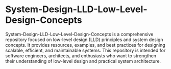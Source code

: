 # System-Design-LLD-Low-Level-Design-Concepts
System-Design-LLD-Low-Level-Design-Concepts is a comprehensive repository focused on low-level design (LLD) principles and system design concepts. It provides resources, examples, and best practices for designing scalable, efficient, and maintainable systems. This repository is intended for software engineers, architects, and enthusiasts who want to strengthen their understanding of low-level design and practical system architecture.